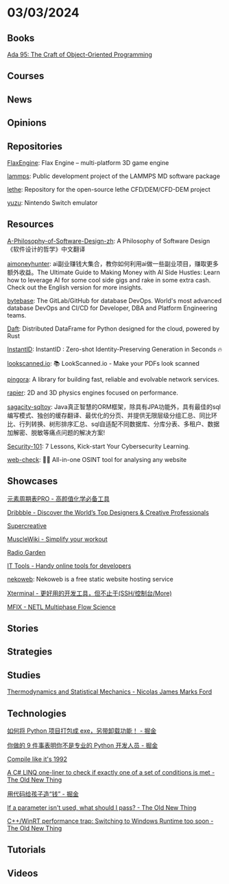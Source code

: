 # 03/03/2024

## Books
[Ada 95: The Craft of Object-Oriented Programming](https://adaic.org/resources/add_content/docs/craft/html/contents.htm)

## Courses

## News

## Opinions

## Repositories
[FlaxEngine](https://github.com/FlaxEngine/FlaxEngine): Flax Engine – multi-platform 3D game engine

[lammps](https://github.com/lammps/lammps): Public development project of the LAMMPS MD software package

[lethe](https://github.com/lethe-cfd/lethe): Repository for the open-source lethe CFD/DEM/CFD-DEM project

[yuzu](https://github.com/yuzu-emu/yuzu): Nintendo Switch emulator

## Resources
[A-Philosophy-of-Software-Design-zh](https://github.com/Cactus-proj/A-Philosophy-of-Software-Design-zh): A Philosophy of Software Design 《软件设计的哲学》中文翻译

[aimoneyhunter](https://github.com/bleedline/aimoneyhunter): ai副业赚钱大集合，教你如何利用ai做一些副业项目，赚取更多额外收益。The Ultimate Guide to Making Money with AI Side Hustles: Learn how to leverage AI for some cool side gigs and rake in some extra cash. Check out the English version for more insights.

[bytebase](https://github.com/bytebase/bytebase): The GitLab/GitHub for database DevOps. World's most advanced database DevOps and CI/CD for Developer, DBA and Platform Engineering teams.

[Daft](https://github.com/Eventual-Inc/Daft): Distributed DataFrame for Python designed for the cloud, powered by Rust

[InstantID](https://github.com/InstantID/InstantID): InstantID : Zero-shot Identity-Preserving Generation in Seconds 🔥

[lookscanned.io](https://github.com/rwv/lookscanned.io): 📚 LookScanned.io - Make your PDFs look scanned

[pingora](https://github.com/cloudflare/pingora): A library for building fast, reliable and evolvable network services.

[rapier](https://github.com/dimforge/rapier): 2D and 3D physics engines focused on performance.

[sagacity-sqltoy](https://github.com/sagframe/sagacity-sqltoy): Java真正智慧的ORM框架，除具有JPA功能外，具有最佳的sql编写模式、独创的缓存翻译、最优化的分页、并提供无限层级分组汇总、同比环比、行列转换、树形排序汇总、sql自适配不同数据库、分库分表、多租户、数据加解密、脱敏等痛点问题的解决方案!

[Security-101](https://github.com/microsoft/Security-101): 7 Lessons, Kick-start Your Cybersecurity Learning.

[web-check](https://github.com/Lissy93/web-check): 🕵️‍♂️ All-in-one OSINT tool for analysing any website

## Showcases
[元素周期表PRO - 高颜值化学必备工具](https://pt.ziziyi.com/)

[Dribbble - Discover the World’s Top Designers & Creative Professionals](https://dribbble.com/)

[Supercreative](https://supercreative.design/)

[MuscleWiki - Simplify your workout](https://musclewiki.com/)

[Radio Garden](https://radio.garden/)

[IT Tools - Handy online tools for developers](https://it-tools.tech/)

[nekoweb](https://nekoweb.org/): Nekoweb is a free static website hosting service

[Xterminal - 更好用的开发工具，但不止于(SSH/控制台/More)](https://www.terminal.icu/)

[MFIX - NETL Multiphase Flow Science](https://mfix.netl.doe.gov/mfix/)

## Stories

## Strategies

## Studies
[Thermodynamics and Statistical Mechanics - Nicolas James Marks Ford](https://nicf.net/articles/thermodynamics-statistical-mechanics/)

## Technologies
[如何将 Python 项目打包成 exe，另带卸载功能！ - 掘金](https://juejin.cn/post/7314196310647586879)

[你做的 9 件事表明你不是专业的 Python 开发人员 - 掘金](https://juejin.cn/post/7220793382020759607)

[Compile like it's 1992](https://fabiensanglard.net/Compile_Like_Its_1992/index.php)

[A C# LINQ one-liner to check if exactly one of a set of conditions is met - The Old New Thing](https://devblogs.microsoft.com/oldnewthing/20240226-00/?p=109451)

[用代码给孩子造“钱” - 掘金](https://juejin.cn/post/7339929216006324258)

[If a parameter isn't used, what should I pass? - The Old New Thing](https://devblogs.microsoft.com/oldnewthing/20240229-00/?p=109463)

[C++/WinRT performance trap: Switching to Windows Runtime too soon - The Old New Thing](https://devblogs.microsoft.com/oldnewthing/20240301-00/?p=109468)

## Tutorials

## Videos
